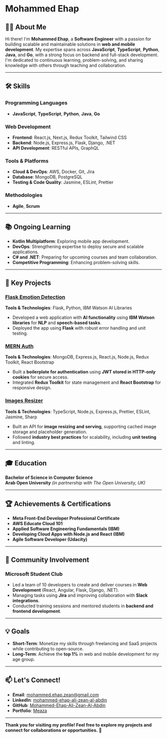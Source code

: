 # Mohammed Ehap  

## 👨‍💻 About Me  
Hi there! I'm **Mohammed Ehap**, a **Software Engineer** with a passion for building scalable and maintainable solutions in **web and mobile development**. My expertise spans across **JavaScript**, **TypeScript**, **Python**, **Java**, and **Go**, with a strong focus on backend and full-stack development. I'm dedicated to continuous learning, problem-solving, and sharing knowledge with others through teaching and collaboration.  

---

## 🛠️ Skills  
### Programming Languages  
- **JavaScript**, **TypeScript**, **Python**, **Java**, **Go**  

### Web Development  
- **Frontend**: React.js, Next.js, Redux Toolkit, Tailwind CSS  
- **Backend**: Node.js, Express.js, Flask, Django, .NET  
- **API Development**: RESTful APIs, GraphQL  

### Tools & Platforms  
- **Cloud & DevOps**: AWS, Docker, Git, Jira  
- **Database**: MongoDB, PostgreSQL  
- **Testing & Code Quality**: Jasmine, ESLint, Prettier  

### Methodologies  
- **Agile**, **Scrum**  

---

## 📚 Ongoing Learning  
- **Kotlin Multiplatform**: Exploring mobile app development.  
- **DevOps**: Strengthening expertise to deploy secure and scalable applications.  
- **C# and .NET**: Preparing for upcoming courses and team collaboration.  
- **Competitive Programming**: Enhancing problem-solving skills.  

---

## 🌟 Key Projects  

### [Flask Emotion Detection](#)  
**Tools & Technologies**: Flask, Python, IBM Watson AI Libraries  
- Developed a web application with **AI functionality** using **IBM Watson libraries** for **NLP** and **speech-based tasks**.  
- Deployed the app using **Flask** with robust error handling and unit testing.  

### [MERN Auth](#)  
**Tools & Technologies**: MongoDB, Express.js, React.js, Node.js, Redux Toolkit, React Bootstrap  
- Built a **boilerplate for authentication** using **JWT stored in HTTP-only cookies** for secure access.  
- Integrated **Redux Toolkit** for state management and **React Bootstrap** for responsive design.  

### [Images Resizer](#)  
**Tools & Technologies**: TypeScript, Node.js, Express.js, Prettier, ESLint, Jasmine, Sharp  
- Built an API for **image resizing and serving**, supporting cached image storage and placeholder generation.  
- Followed **industry best practices** for scalability, including **unit testing** and linting.  

---

## 🎓 Education  
**Bachelor of Science in Computer Science**  
**Arab Open University** *(in partnership with The Open University, UK)*  

---

## 🏆 Achievements & Certifications  
- **Meta Front-End Developer Professional Certificate**  
- **AWS Educate Cloud 101**  
- **Applied Software Engineering Fundamentals (IBM)**  
- **Developing Cloud Apps with Node.js and React (IBM)**  
- **Agile Software Developer (Udacity)**  

---

## 👥 Community Involvement  
### Microsoft Student Club  
- Led a team of 10 developers to create and deliver courses in **Web Development** (React, Angular, Flask, Django, .NET).  
- Managing tasks using **Jira** and improving collaboration with **Slack integrations**.  
- Conducted training sessions and mentored students in **backend and frontend development**.  

---

## 💡 Goals  
- **Short-Term**: Monetize my skills through freelancing and SaaS projects while contributing to open-source.  
- **Long-Term**: Achieve the **top 1%** in web and mobile development for my age group.  

---

## 📫 Let's Connect!  
- **Email**: mohammed.ehap.zean@gmail.com  
- **LinkedIn**: [mohammed-ehap-ali-zean-al-abdin](https://linkedin.com/in/mohammed-ehap-ali-zean-al-abdin)  
- **GitHub**: [Mohammed-Ehap-Ali-Zean-Al-Abdin](https://github.com/Mohammed-Ehap-Ali-Zean-Al-Abdin)  
- **Portfolio**: [Meaza](https://meaza.vercel.app/)  

---

**Thank you for visiting my profile! Feel free to explore my projects and connect for collaborations or opportunities.** 🚀  
